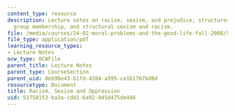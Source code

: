 ```yaml
---
content_type: resource
description: Lecture notes on racism, sexism, and prejudice, structures and power,
  group membership, and structural sexism and racism.
file: /media/courses/24-02-moral-problems-and-the-good-life-fall-2008/51758153ba3acdd16a92845d475de494_lec_16.pdf
file_type: application/pdf
learning_resource_types:
- Lecture Notes
ocw_type: OCWFile
parent_title: Lecture Notes
parent_type: CourseSection
parent_uid: 0eb98e43-b1fd-4284-a395-ce1b1767bd8d
resourcetype: Document
title: Racism, Sexism and Oppression
uid: 51758153-ba3a-cdd1-6a92-845d475de494
---
```

